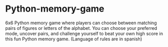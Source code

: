 # Python-memory-game
6x6 Python memory game where players can choose between matching pairs of figures or letters of the alphabet.  You can choose your preferred mode, uncover pairs, and challenge yourself to beat your own high score in this fun Python memory game.
(Language of rules are in spanish)
